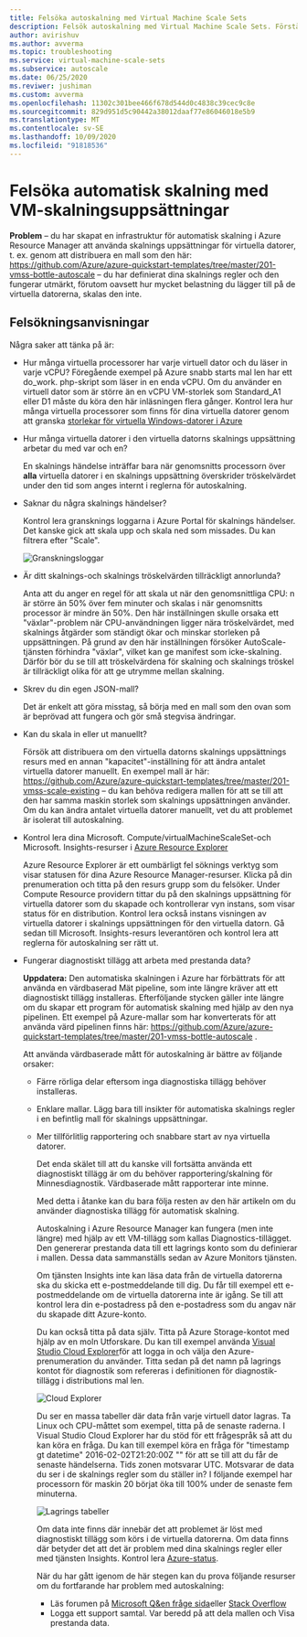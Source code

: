 ```yaml
---
title: Felsöka autoskalning med Virtual Machine Scale Sets
description: Felsök autoskalning med Virtual Machine Scale Sets. Förstå vanliga problem och hur du löser dem.
author: avirishuv
ms.author: avverma
ms.topic: troubleshooting
ms.service: virtual-machine-scale-sets
ms.subservice: autoscale
ms.date: 06/25/2020
ms.reviwer: jushiman
ms.custom: avverma
ms.openlocfilehash: 11302c301bee466f678d544d0c4838c39cec9c8e
ms.sourcegitcommit: 829d951d5c90442a38012daaf77e86046018e5b9
ms.translationtype: MT
ms.contentlocale: sv-SE
ms.lasthandoff: 10/09/2020
ms.locfileid: "91818536"
---
```

# <a name="troubleshooting-autoscale-with-virtual-machine-scale-sets"></a>Felsöka automatisk skalning med VM-skalningsuppsättningar
**Problem** – du har skapat en infrastruktur för automatisk skalning i Azure Resource Manager att använda skalnings uppsättningar för virtuella datorer, t. ex. genom att distribuera en mall som den här: https://github.com/Azure/azure-quickstart-templates/tree/master/201-vmss-bottle-autoscale  – du har definierat dina skalnings regler och den fungerar utmärkt, förutom oavsett hur mycket belastning du lägger till på de virtuella datorerna, skalas den inte.

## <a name="troubleshooting-steps"></a>Felsökningsanvisningar
Några saker att tänka på är:

* Hur många virtuella processorer har varje virtuell dator och du läser in varje vCPU?
  Föregående exempel på Azure snabb starts mal len har ett do_work. php-skript som läser in en enda vCPU. Om du använder en virtuell dator som är större än en vCPU VM-storlek som Standard_A1 eller D1 måste du köra den här inläsningen flera gånger. Kontrol lera hur många virtuella processorer som finns för dina virtuella datorer genom att granska [storlekar för virtuella Windows-datorer i Azure](../virtual-machines/sizes.md?toc=%2fazure%2fvirtual-machines%2fwindows%2ftoc.json)
* Hur många virtuella datorer i den virtuella datorns skalnings uppsättning arbetar du med var och en?
  
    En skalnings händelse inträffar bara när genomsnitts processorn över **alla** virtuella datorer i en skalnings uppsättning överskrider tröskelvärdet under den tid som anges internt i reglerna för autoskalning.
* Saknar du några skalnings händelser?
  
    Kontrol lera gransknings loggarna i Azure Portal för skalnings händelser. Det kanske gick att skala upp och skala ned som missades. Du kan filtrera efter "Scale".
  
    ![Granskningsloggar][audit]
* Är ditt skalnings-och skalnings tröskelvärden tillräckligt annorlunda?
  
    Anta att du anger en regel för att skala ut när den genomsnittliga CPU: n är större än 50% över fem minuter och skalas i när genomsnitts processor är mindre än 50%. Den här inställningen skulle orsaka ett "växlar"-problem när CPU-användningen ligger nära tröskelvärdet, med skalnings åtgärder som ständigt ökar och minskar storleken på uppsättningen. På grund av den här inställningen försöker AutoScale-tjänsten förhindra "växlar", vilket kan ge manifest som icke-skalning. Därför bör du se till att tröskelvärdena för skalning och skalnings tröskel är tillräckligt olika för att ge utrymme mellan skalning.
* Skrev du din egen JSON-mall?
  
    Det är enkelt att göra misstag, så börja med en mall som den ovan som är beprövad att fungera och gör små stegvisa ändringar. 
* Kan du skala in eller ut manuellt?
  
    Försök att distribuera om den virtuella datorns skalnings uppsättnings resurs med en annan "kapacitet"-inställning för att ändra antalet virtuella datorer manuellt. En exempel mall är här: https://github.com/Azure/azure-quickstart-templates/tree/master/201-vmss-scale-existing – du kan behöva redigera mallen för att se till att den har samma maskin storlek som skalnings uppsättningen använder. Om du kan ändra antalet virtuella datorer manuellt, vet du att problemet är isolerat till autoskalning.
* Kontrol lera dina Microsoft. Compute/virtualMachineScaleSet-och Microsoft. Insights-resurser i [Azure Resource Explorer](https://resources.azure.com/)
  
    Azure Resource Explorer är ett oumbärligt fel söknings verktyg som visar statusen för dina Azure Resource Manager-resurser. Klicka på din prenumeration och titta på den resurs grupp som du felsöker. Under Compute Resource providern tittar du på den skalnings uppsättning för virtuella datorer som du skapade och kontrollerar vyn instans, som visar status för en distribution. Kontrol lera också instans visningen av virtuella datorer i skalnings uppsättningen för den virtuella datorn. Gå sedan till Microsoft. Insights-resurs leverantören och kontrol lera att reglerna för autoskalning ser rätt ut.
* Fungerar diagnostiskt tillägg att arbeta med prestanda data?
  
    **Uppdatera:** Den automatiska skalningen i Azure har förbättrats för att använda en värdbaserad Mät pipeline, som inte längre kräver att ett diagnostiskt tillägg installeras. Efterföljande stycken gäller inte längre om du skapar ett program för automatisk skalning med hjälp av den nya pipelinen. Ett exempel på Azure-mallar som har konverterats för att använda värd pipelinen finns här: https://github.com/Azure/azure-quickstart-templates/tree/master/201-vmss-bottle-autoscale . 
  
    Att använda värdbaserade mått för autoskalning är bättre av följande orsaker:
  
  * Färre rörliga delar eftersom inga diagnostiska tillägg behöver installeras.
  * Enklare mallar. Lägg bara till insikter för automatiska skalnings regler i en befintlig mall för skalnings uppsättningar.
  * Mer tillförlitlig rapportering och snabbare start av nya virtuella datorer.
    
    Det enda skälet till att du kanske vill fortsätta använda ett diagnostiskt tillägg är om du behöver rapportering/skalning för Minnesdiagnostik. Värdbaserade mått rapporterar inte minne.
    
    Med detta i åtanke kan du bara följa resten av den här artikeln om du använder diagnostiska tillägg för automatisk skalning.
    
    Autoskalning i Azure Resource Manager kan fungera (men inte längre) med hjälp av ett VM-tillägg som kallas Diagnostics-tillägget. Den genererar prestanda data till ett lagrings konto som du definierar i mallen. Dessa data sammanställs sedan av Azure Monitors tjänsten.
    
    Om tjänsten Insights inte kan läsa data från de virtuella datorerna ska du skicka ett e-postmeddelande till dig. Du får till exempel ett e-postmeddelande om de virtuella datorerna inte är igång. Se till att kontrol lera din e-postadress på den e-postadress som du angav när du skapade ditt Azure-konto.
    
    Du kan också titta på data själv. Titta på Azure Storage-kontot med hjälp av en moln Utforskare. Du kan till exempel använda [Visual Studio Cloud Explorer](https://visualstudiogallery.msdn.microsoft.com/aaef6e67-4d99-40bc-aacf-662237db85a2)för att logga in och välja den Azure-prenumeration du använder. Titta sedan på det namn på lagrings kontot för diagnostik som refereras i definitionen för diagnostik-tillägg i distributions mal len.
    
    ![Cloud Explorer][explorer]
    
    Du ser en massa tabeller där data från varje virtuell dator lagras. Ta Linux och CPU-måttet som exempel, titta på de senaste raderna. I Visual Studio Cloud Explorer har du stöd för ett frågespråk så att du kan köra en fråga. Du kan till exempel köra en fråga för "timestamp gt datetime" 2016-02-02T21:20:00Z "" för att se till att du får de senaste händelserna. Tids zonen motsvarar UTC. Motsvarar de data du ser i de skalnings regler som du ställer in? I följande exempel har processorn för maskin 20 börjat öka till 100% under de senaste fem minuterna.
    
    ![Lagrings tabeller][tables]
    
    Om data inte finns där innebär det att problemet är löst med diagnostiskt tillägg som körs i de virtuella datorerna. Om data finns där betyder det att det är problem med dina skalnings regler eller med tjänsten Insights. Kontrol lera [Azure-status](https://azure.microsoft.com/status/).
    
    När du har gått igenom de här stegen kan du prova följande resurser om du fortfarande har problem med autoskalning: 
    * Läs forumen på [Microsoft Q&en fråge sida](/answers/topics/azure-virtual-machines.html)eller [Stack Overflow](https://stackoverflow.com/questions/tagged/azure) 
    * Logga ett support samtal. Var beredd på att dela mallen och Visa prestanda data.

[audit]: ./media/virtual-machine-scale-sets-troubleshoot/image3.png
[explorer]: ./media/virtual-machine-scale-sets-troubleshoot/image1.png
[tables]: ./media/virtual-machine-scale-sets-troubleshoot/image4.png
